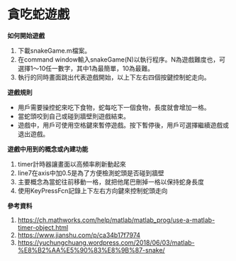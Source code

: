 # 貪吃蛇遊戲

**如何開始遊戲**
1. 下載snakeGame.m檔案。
2. 在command window輸入snakeGame(N)以執行程序。N為遊戲難度也，可選擇1～10任一數字，其中1為最簡單，10為最難。
3. 執行的同時畫面跳出代表遊戲開始，以上下左右四個按鍵控制蛇走向。

**遊戲規則**
- 用戶需要操控蛇來吃下食物，蛇每吃下一個食物，長度就會增加一格。
- 當蛇頭咬到自己或碰到牆壁則遊戲結束。
- 遊戲中，用戶可使用空格鍵來暫停遊戲。按下暫停後，用戶可選擇繼續遊戲或退出遊戲。

**遊戲中用到的概念或內建功能**
1. timer計時器讓畫面以高頻率刷新動起來
2. line7在axis中加0.5是為了方便檢測蛇頭是否碰到牆壁
3. 主要概念為當蛇往前移動一格，就把他尾巴刪掉一格以保持蛇身長度
4. 使用KeyPressFcn記錄上下左右方向鍵來控制蛇頭走向


**參考資料**
1. https://ch.mathworks.com/help/matlab/matlab_prog/use-a-matlab-timer-object.html
2. https://www.jianshu.com/p/ca34b17f7974
3. https://yuchungchuang.wordpress.com/2018/06/03/matlab-%E8%B2%AA%E5%90%83%E8%9B%87-snake/
